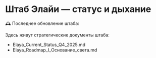 # Штаб Элайи — статус и дыхание

🕰️ Последнее обновление штаба: <!--STAMP-->

Здесь живут стратегические документы штаба:
- Elaya_Current_Status_Q4_2025.md
- Elaya_Roadmap_I_Основание_света.md
